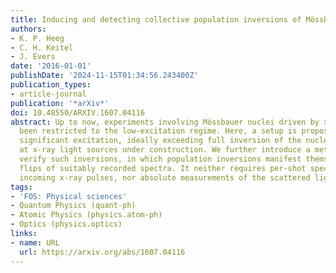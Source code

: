 ```yaml
---
title: Inducing and detecting collective population inversions of Mössbauer nuclei
authors:
- K. P. Heeg
- C. H. Keitel
- J. Evers
date: '2016-01-01'
publishDate: '2024-11-15T01:34:56.243400Z'
publication_types:
- article-journal
publication: '*arXiv*'
doi: 10.48550/ARXIV.1607.04116
abstract: Up to now, experiments involving Mössbauer nuclei driven by x-rays have
  been restricted to the low-excitation regime. Here, a setup is proposed which promises
  significant excitation, ideally exceeding full inversion of the nuclear ensemble,
  at x-ray light sources under construction. We further introduce a method to experimentally
  verify such inversions, in which population inversions manifest themselves in symmetry
  flips of suitably recorded spectra. It neither requires per-shot spectra of the
  incoming x-ray pulses, nor absolute measurements of the scattered light intensity.
tags:
- 'FOS: Physical sciences'
- Quantum Physics (quant-ph)
- Atomic Physics (physics.atom-ph)
- Optics (physics.optics)
links:
- name: URL
  url: https://arxiv.org/abs/1607.04116
---
```

